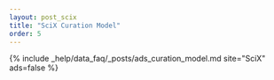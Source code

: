 ```yaml
---
layout: post_scix
title: "SciX Curation Model"
order: 5
---
```


{% include _help/data_faq/_posts/ads_curation_model.md site="SciX" ads=false %}
